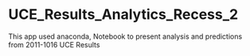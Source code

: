 # UCE_Results_Analytics_Recess_2
This app used anaconda, Notebook to present analysis and predictions from 2011-1016 UCE Results
